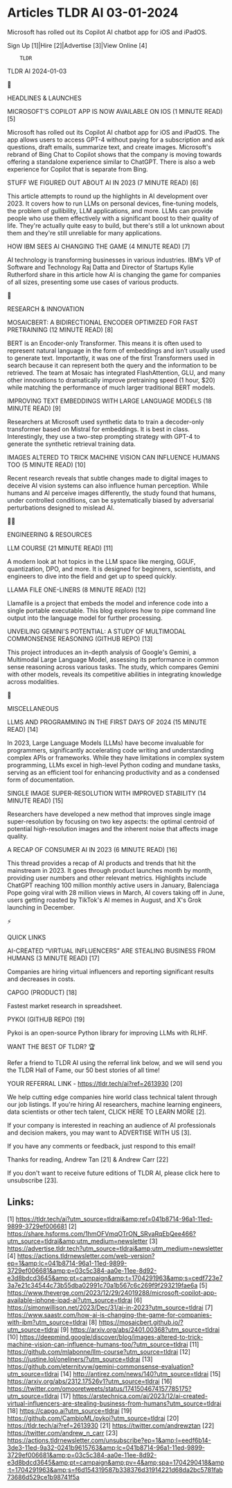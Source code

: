 # Articles TLDR AI 03-01-2024

Microsoft has rolled out its Copilot AI chatbot app for iOS and
iPadOS.  

Sign Up [1]|Hire [2]|Advertise [3]|View Online [4] 

		TLDR 

TLDR AI 2024-01-03

🚀 

HEADLINES & LAUNCHES

 MICROSOFT’S COPILOT APP IS NOW AVAILABLE ON IOS (1 MINUTE READ) [5]


 Microsoft has rolled out its Copilot AI chatbot app for iOS and
iPadOS. The app allows users to access GPT-4 without paying for a
subscription and ask questions, draft emails, summarize text, and
create images. Microsoft's rebrand of Bing Chat to Copilot shows that
the company is moving towards offering a standalone experience similar
to ChatGPT. There is also a web experience for Copilot that is
separate from Bing. 

 STUFF WE FIGURED OUT ABOUT AI IN 2023 (7 MINUTE READ) [6] 

 This article attempts to round up the highlights in AI development
over 2023. It covers how to run LLMs on personal devices, fine-tuning
models, the problem of gullibility, LLM applications, and more. LLMs
can provide people who use them effectively with a significant boost
to their quality of life. They're actually quite easy to build, but
there's still a lot unknown about them and they're still unreliable
for many applications. 

 HOW IBM SEES AI CHANGING THE GAME (4 MINUTE READ) [7] 

 AI technology is transforming businesses in various industries.
IBM’s VP of Software and Technology Raj Datta and Director of
Startups Kylie Rutherford share in this article how AI is changing the
game for companies of all sizes, presenting some use cases of various
products. 

🧠 

RESEARCH & INNOVATION

 MOSAICBERT: A BIDIRECTIONAL ENCODER OPTIMIZED FOR FAST PRETRAINING
(12 MINUTE READ) [8] 

 BERT is an Encoder-only Transformer. This means it is often used to
represent natural language in the form of embeddings and isn’t
usually used to generate text. Importantly, it was one of the first
Transformers used in search because it can represent both the query
and the information to be retrieved. The team at Mosaic has integrated
FlashAttention, GLU, and many other innovations to dramatically
improve pretraining speed (1 hour, $20) while matching the performance
of much larger traditional BERT models. 

 IMPROVING TEXT EMBEDDINGS WITH LARGE LANGUAGE MODELS (18 MINUTE READ)
[9] 

 Researchers at Microsoft used synthetic data to train a decoder-only
transformer based on Mistral for embeddings. It is best in class.
Interestingly, they use a two-step prompting strategy with GPT-4 to
generate the synthetic retrieval training data. 

 IMAGES ALTERED TO TRICK MACHINE VISION CAN INFLUENCE HUMANS TOO (5
MINUTE READ) [10] 

 Recent research reveals that subtle changes made to digital images to
deceive AI vision systems can also influence human perception. While
humans and AI perceive images differently, the study found that
humans, under controlled conditions, can be systematically biased by
adversarial perturbations designed to mislead AI. 

🧑‍💻 

ENGINEERING & RESOURCES

 LLM COURSE (21 MINUTE READ) [11] 

 A modern look at hot topics in the LLM space like merging, GGUF,
quantization, DPO, and more. It is designed for beginners, scientists,
and engineers to dive into the field and get up to speed quickly. 

 LLAMA FILE ONE-LINERS (8 MINUTE READ) [12] 

 Llamafile is a project that embeds the model and inference code into
a single portable executable. This blog explores how to pipe command
line output into the language model for further processing. 

 UNVEILING GEMINI'S POTENTIAL: A STUDY OF MULTIMODAL COMMONSENSE
REASONING (GITHUB REPO) [13] 

 This project introduces an in-depth analysis of Google's Gemini, a
Multimodal Large Language Model, assessing its performance in common
sense reasoning across various tasks. The study, which compares Gemini
with other models, reveals its competitive abilities in integrating
knowledge across modalities. 

🎁 

MISCELLANEOUS

 LLMS AND PROGRAMMING IN THE FIRST DAYS OF 2024 (15 MINUTE READ) [14] 

 In 2023, Large Language Models (LLMs) have become invaluable for
programmers, significantly accelerating code writing and understanding
complex APIs or frameworks. While they have limitations in complex
system programming, LLMs excel in high-level Python coding and mundane
tasks, serving as an efficient tool for enhancing productivity and as
a condensed form of documentation. 

 SINGLE IMAGE SUPER-RESOLUTION WITH IMPROVED STABILITY (14 MINUTE
READ) [15] 

 Researchers have developed a new method that improves single image
super-resolution by focusing on two key aspects: the optimal centroid
of potential high-resolution images and the inherent noise that
affects image quality. 

 A RECAP OF CONSUMER AI IN 2023 (6 MINUTE READ) [16] 

 This thread provides a recap of AI products and trends that hit the
mainstream in 2023. It goes through product launches month by month,
providing user numbers and other relevant metrics. Highlights include
ChatGPT reaching 100 million monthly active users in January,
Balenciaga Pope going viral with 28 million views in March, AI covers
taking off in June, users getting roasted by TikTok's AI memes in
August, and X's Grok launching in December. 

⚡ 

QUICK LINKS

 AI-CREATED “VIRTUAL INFLUENCERS” ARE STEALING BUSINESS FROM
HUMANS (3 MINUTE READ) [17] 

 Companies are hiring virtual influencers and reporting significant
results and decreases in costs. 

 CAPGO (PRODUCT) [18] 

 Fastest market research in spreadsheet. 

 PYKOI (GITHUB REPO) [19] 

 Pykoi is an open-source Python library for improving LLMs with RLHF. 

WANT THE BEST OF TLDR? 🏆

Refer a friend to TLDR AI using the referral link below, and we will
send you the TLDR Hall of Fame, our 50 best stories of all time!

YOUR REFERRAL LINK - https://tldr.tech/ai?ref=2613930 [20]

 We help cutting edge companies hire world class technical talent
through our job listings. If you're hiring AI researchers, machine
learning engineers, data scientists or other tech talent, CLICK HERE
TO LEARN MORE [2]. 

If your company is interested in reaching an audience of AI
professionals and decision makers, you may want to ADVERTISE WITH US
[3]. 

If you have any comments or feedback, just respond to this email! 

Thanks for reading, 
Andrew Tan [21] & Andrew Carr [22] 

If you don't want to receive future editions of TLDR AI, please click
here to unsubscribe [23]. 

 

Links:
------
[1] https://tldr.tech/ai?utm_source=tldrai&amp;ref=041b8714-96a1-11ed-9899-3729ef006681
[2] https://share.hsforms.com/1hmOFVmqOTrON_SRvaRqEbQee466?utm_source=tldrai&amp;utm_medium=newsletter
[3] https://advertise.tldr.tech?utm_source=tldrai&amp;utm_medium=newsletter
[4] https://actions.tldrnewsletter.com/web-version?ep=1&amp;lc=041b8714-96a1-11ed-9899-3729ef006681&amp;p=03c5c384-aa0e-11ee-8d92-e3d8bdcd3645&amp;pt=campaign&amp;t=1704291963&amp;s=cedf723e73a7e21c34544c73b55dba02991c70a1b567c6c269f9f293219fae6a
[5] https://www.theverge.com/2023/12/29/24019288/microsoft-copilot-app-available-iphone-ipad-ai?utm_source=tldrai
[6] https://simonwillison.net/2023/Dec/31/ai-in-2023?utm_source=tldrai
[7] https://www.saastr.com/how-ai-is-changing-the-game-for-companies-with-ibm?utm_source=tldrai
[8] https://mosaicbert.github.io/?utm_source=tldrai
[9] https://arxiv.org/abs/2401.00368?utm_source=tldrai
[10] https://deepmind.google/discover/blog/images-altered-to-trick-machine-vision-can-influence-humans-too/?utm_source=tldrai
[11] https://github.com/mlabonne/llm-course?utm_source=tldrai
[12] https://justine.lol/oneliners/?utm_source=tldrai
[13] https://github.com/eternityyw/gemini-commonsense-evaluation?utm_source=tldrai
[14] http://antirez.com/news/140?utm_source=tldrai
[15] https://arxiv.org/abs/2312.17526v1?utm_source=tldrai
[16] https://twitter.com/omooretweets/status/1741504674157785175?utm_source=tldrai
[17] https://arstechnica.com/ai/2023/12/ai-created-virtual-influencers-are-stealing-business-from-humans?utm_source=tldrai
[18] https://capgo.ai?utm_source=tldrai
[19] https://github.com/CambioML/pykoi?utm_source=tldrai
[20] https://tldr.tech/ai?ref=2613930
[21] https://twitter.com/andrewztan
[22] https://twitter.com/andrew_n_carr
[23] https://actions.tldrnewsletter.com/unsubscribe?ep=1&amp;l=eedf6b14-3de3-11ed-9a32-0241b9615763&amp;lc=041b8714-96a1-11ed-9899-3729ef006681&amp;p=03c5c384-aa0e-11ee-8d92-e3d8bdcd3645&amp;pt=campaign&amp;pv=4&amp;spa=1704290418&amp;t=1704291963&amp;s=f6d154319587b338376d31914221d68da2bc5781fab73686d529ce1b98741f5a